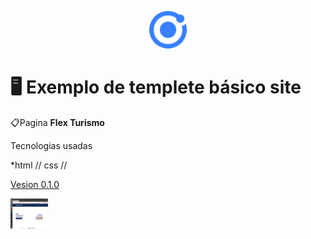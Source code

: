 <p align="center">
  <a href="#">
    <img alt="Ionic" src="https://github.com/ionic-team/ionic-framework/blob/main/.github/assets/logo.png?raw=true" width="60" />
  </a>
</p>

# :desktop_computer: Exemplo de templete básico site

📋Pagina  **Flex Turismo** 

Tecnologias usadas

*html // css // 

<u>Vesion 0.1.0</u>

<img src="https://github.com/diegobda/templete-site-basico/blob/main/Screenshot%20from%202022-08-13%2018-39-29.png" width="60"/>



